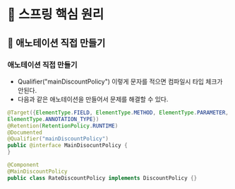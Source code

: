 # :book: 스프링 핵심 원리

## :pushpin: 애노테이션 직접 만들기

### 애노테이션 직접 만들기 
- Qualifier("mainDiscountPolicy") 이렇게 문자를 적으면 컴파일시 타입 체크가 안된다. 
- 다음과 같은 애노테이션을 만들어서 문제를 해결할 수 있다.

```java
@Target({ElementType.FIELD, ElementType.METHOD, ElementType.PARAMETER, ElementType.TYPE,
ElementType.ANNOTATION_TYPE})
@Retention(RetentionPolicy.RUNTIME)
@Documented
@Qualifier("mainDiscountPolicy")
public @interface MainDisocuntPolicy {
}
```

```java
@Component
@MainDiscountPolicy
public class RateDiscountPolicy implements DiscountPolicy {}
```
